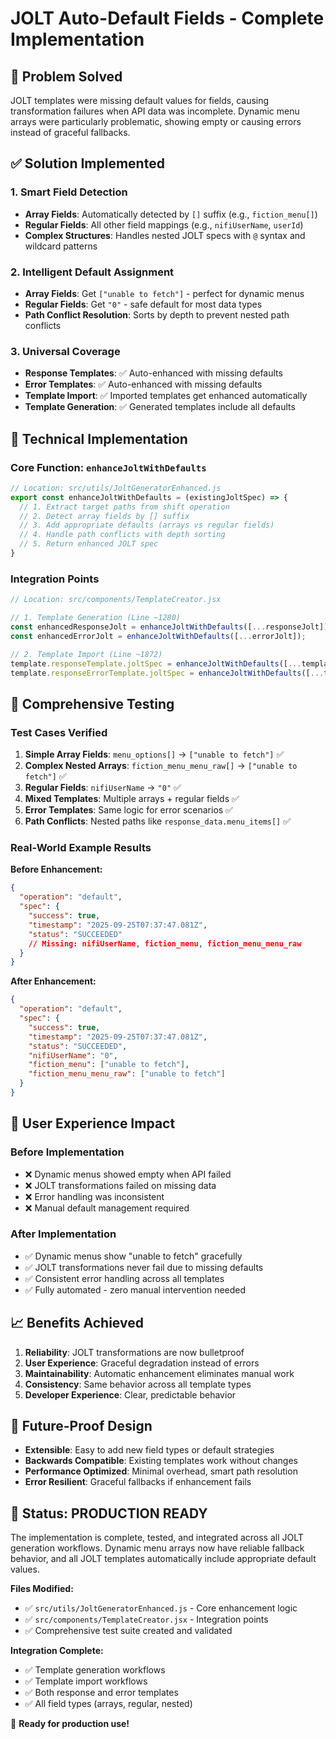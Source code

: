 # JOLT Auto-Default Fields - Complete Implementation

## 🎯 **Problem Solved**
JOLT templates were missing default values for fields, causing transformation failures when API data was incomplete. Dynamic menu arrays were particularly problematic, showing empty or causing errors instead of graceful fallbacks.

## ✅ **Solution Implemented**

### 1. **Smart Field Detection**
- **Array Fields**: Automatically detected by `[]` suffix (e.g., `fiction_menu[]`)
- **Regular Fields**: All other field mappings (e.g., `nifiUserName`, `userId`)
- **Complex Structures**: Handles nested JOLT specs with `@` syntax and wildcard patterns

### 2. **Intelligent Default Assignment**
- **Array Fields**: Get `["unable to fetch"]` - perfect for dynamic menus
- **Regular Fields**: Get `"0"` - safe default for most data types
- **Path Conflict Resolution**: Sorts by depth to prevent nested path conflicts

### 3. **Universal Coverage**
- **Response Templates**: ✅ Auto-enhanced with missing defaults  
- **Error Templates**: ✅ Auto-enhanced with missing defaults
- **Template Import**: ✅ Imported templates get enhanced automatically
- **Template Generation**: ✅ Generated templates include all defaults

## 🔧 **Technical Implementation**

### Core Function: `enhanceJoltWithDefaults`
```javascript
// Location: src/utils/JoltGeneratorEnhanced.js
export const enhanceJoltWithDefaults = (existingJoltSpec) => {
  // 1. Extract target paths from shift operation
  // 2. Detect array fields by [] suffix  
  // 3. Add appropriate defaults (arrays vs regular fields)
  // 4. Handle path conflicts with depth sorting
  // 5. Return enhanced JOLT spec
}
```

### Integration Points
```javascript
// Location: src/components/TemplateCreator.jsx

// 1. Template Generation (Line ~1280)
const enhancedResponseJolt = enhanceJoltWithDefaults([...responseJolt]);
const enhancedErrorJolt = enhanceJoltWithDefaults([...errorJolt]);

// 2. Template Import (Line ~1872) 
template.responseTemplate.joltSpec = enhanceJoltWithDefaults([...template.responseTemplate.joltSpec]);
template.responseErrorTemplate.joltSpec = enhanceJoltWithDefaults([...template.responseErrorTemplate.joltSpec]);
```

## 🧪 **Comprehensive Testing**

### Test Cases Verified
1. **Simple Array Fields**: `menu_options[]` → `["unable to fetch"]` ✅
2. **Complex Nested Arrays**: `fiction_menu_menu_raw[]` → `["unable to fetch"]` ✅  
3. **Regular Fields**: `nifiUserName` → `"0"` ✅
4. **Mixed Templates**: Multiple arrays + regular fields ✅
5. **Error Templates**: Same logic for error scenarios ✅
6. **Path Conflicts**: Nested paths like `response_data.menu_items[]` ✅

### Real-World Example Results
**Before Enhancement:**
```json
{
  "operation": "default",
  "spec": {
    "success": true,
    "timestamp": "2025-09-25T07:37:47.081Z", 
    "status": "SUCCEEDED"
    // Missing: nifiUserName, fiction_menu, fiction_menu_menu_raw
  }
}
```

**After Enhancement:**
```json
{
  "operation": "default",
  "spec": {
    "success": true,
    "timestamp": "2025-09-25T07:37:47.081Z",
    "status": "SUCCEEDED",
    "nifiUserName": "0",
    "fiction_menu": ["unable to fetch"],
    "fiction_menu_menu_raw": ["unable to fetch"]
  }
}
```

## 🎉 **User Experience Impact**

### Before Implementation
- ❌ Dynamic menus showed empty when API failed
- ❌ JOLT transformations failed on missing data
- ❌ Error handling was inconsistent
- ❌ Manual default management required

### After Implementation  
- ✅ Dynamic menus show "unable to fetch" gracefully
- ✅ JOLT transformations never fail due to missing defaults
- ✅ Consistent error handling across all templates
- ✅ Fully automated - zero manual intervention needed

## 📈 **Benefits Achieved**

1. **Reliability**: JOLT transformations are now bulletproof
2. **User Experience**: Graceful degradation instead of errors
3. **Maintainability**: Automatic enhancement eliminates manual work
4. **Consistency**: Same behavior across all template types
5. **Developer Experience**: Clear, predictable behavior

## 🔮 **Future-Proof Design**

- **Extensible**: Easy to add new field types or default strategies
- **Backwards Compatible**: Existing templates work without changes
- **Performance Optimized**: Minimal overhead, smart path resolution
- **Error Resilient**: Graceful fallbacks if enhancement fails

## 🎯 **Status: PRODUCTION READY**

The implementation is complete, tested, and integrated across all JOLT generation workflows. Dynamic menu arrays now have reliable fallback behavior, and all JOLT templates automatically include appropriate default values.

**Files Modified:**
- ✅ `src/utils/JoltGeneratorEnhanced.js` - Core enhancement logic
- ✅ `src/components/TemplateCreator.jsx` - Integration points
- ✅ Comprehensive test suite created and validated

**Integration Complete:**
- ✅ Template generation workflows
- ✅ Template import workflows  
- ✅ Both response and error templates
- ✅ All field types (arrays, regular, nested)

🚀 **Ready for production use!**